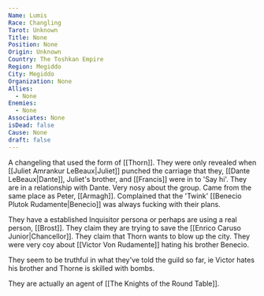 ```yaml
---
Name: Lumis
Race: Changling
Tarot: Unknown
Title: None
Position: None
Origin: Unknown
Country: The Toshkan Empire
Region: Megiddo
City: Megiddo
Organization: None
Allies:
  - None
Enemies:
  - None
Associates: None
isDead: false
Cause: None
draft: false
---
```

A changeling that used the form of [[Thorn]]. They were only revealed when [[Juliet Amrankur LeBeaux|Juliet]] punched the carriage that they, [[Dante LeBeaux|Dante]], Juliet's brother, and [[Francis]] were in to 'Say hi'. They are in a relationship with Dante. Very nosy about the group. Came from the same place as Peter, [[Armagh]]. Complained that the 'Twink' [[Benecio Plutok Rudamente|Benecio]] was always fucking with their plans.

They have a established Inquisitor persona or perhaps are using a real person, [[Brost]]. They claim they are trying to save the [[Enrico Caruso Junior|Chancellor]]. They claim that Thorn wants to blow up the city. They were very coy about [[Victor Von Rudamente]] hating his brother Benecio.

They seem to be truthful in what they've told the guild so far, ie Victor hates his brother and Thorne is skilled with bombs.

They are actually an agent of [[The Knights of the Round Table]]. 

